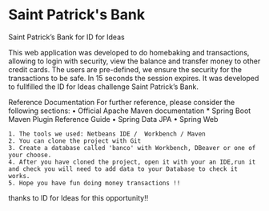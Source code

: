 # Saint Patrick's Bank
Saint Patrick’s Bank for ID for Ideas

This web application was developed to do homebaking and transactions, allowing to login with security,
 view the balance and transfer money to other credit cards. The users are pre-defined,
 we ensure the security for the transactions to be safe. In 15 seconds the session expires.
 It was developed to fullfilled the ID for Ideas challenge Saint Patrick’s Bank.
 
Reference Documentation For further reference, please consider the following sections:
    • Official Apache Maven documentation * Spring Boot Maven Plugin Reference Guide 
    • Spring Data JPA 
    • Spring Web 

    1. The tools we used: Netbeans IDE /  Workbench / Maven 
    2. You can clone the project with Git 
    3. Create a database called 'banco' with Workbench, DBeaver or one of your choose. 
    4. After you have cloned the project, open it with your an IDE,run it and check you will need to add data to your Database to check it works. 
    5. Hope you have fun doing money transactions !! 
    
thanks to  ID for Ideas for this opportunity!!
